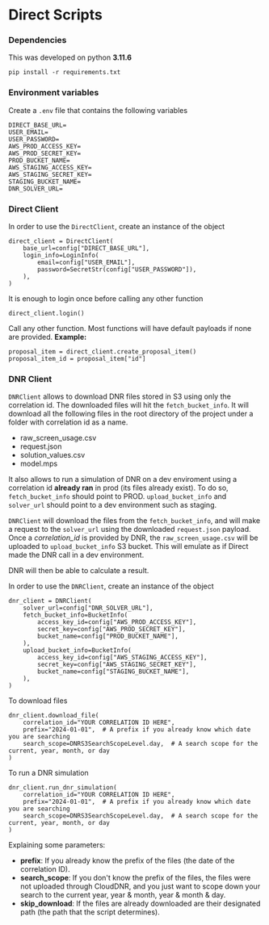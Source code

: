 # Direct Scripts 

### Dependencies
This was developed on python **3.11.6**

`pip install -r requirements.txt`

### Environment variables
Create a `.env` file that contains the following variables
```
DIRECT_BASE_URL=
USER_EMAIL=
USER_PASSWORD=
AWS_PROD_ACCESS_KEY=
AWS_PROD_SECRET_KEY=
PROD_BUCKET_NAME=
AWS_STAGING_ACCESS_KEY=
AWS_STAGING_SECRET_KEY=
STAGING_BUCKET_NAME=
DNR_SOLVER_URL=
```

### Direct Client
In order to use the `DirectClient`, create an instance of the object
```
direct_client = DirectClient(
    base_url=config["DIRECT_BASE_URL"],
    login_info=LoginInfo(
        email=config["USER_EMAIL"],
        password=SecretStr(config["USER_PASSWORD"]),
    ),
)
```
It is enough to login once before calling any other function
```
direct_client.login()
```
Call any other function.
Most functions will have default payloads if none are provided.
**Example:**
```
proposal_item = direct_client.create_proposal_item()
proposal_item_id = proposal_item["id"]
```

### DNR Client

`DNRClient` allows to download DNR files stored in S3 using only the correlation id.
The downloaded files will hit the `fetch_bucket_info`.
It will download all the following files in the root directory of the project under a folder with correlation id as a name.
- raw_screen_usage.csv
- request.json
- solution_values.csv
- model.mps


It also allows to run a simulation of DNR on a dev enviroment using a correlation id **already ran** in prod (its files already exist).
To do so, `fetch_bucket_info` should point to PROD.
`upload_bucket_info` and `solver_url` should point to a dev environment such as staging.

`DNRClient` will download the files from the `fetch_bucket_info`, and will make a request to the `solver_url` using the downloaded `request.json` payload.
Once a *correlation_id* is provided by DNR, the `raw_screen_usage.csv`  will be uploaded to `upload_bucket_info` S3 bucket.
This will emulate as if Direct made the DNR call in a dev environment.

DNR will then be able to calculate a result.

In order to use the `DNRClient`, create an instance of the object
```
dnr_client = DNRClient(
    solver_url=config["DNR_SOLVER_URL"],
    fetch_bucket_info=BucketInfo(
        access_key_id=config["AWS_PROD_ACCESS_KEY"],
        secret_key=config["AWS_PROD_SECRET_KEY"],
        bucket_name=config["PROD_BUCKET_NAME"],
    ),
    upload_bucket_info=BucketInfo(
        access_key_id=config["AWS_STAGING_ACCESS_KEY"],
        secret_key=config["AWS_STAGING_SECRET_KEY"],
        bucket_name=config["STAGING_BUCKET_NAME"],
    ),
)
```

To download files
```
dnr_client.download_file(
    correlation_id="YOUR CORRELATION ID HERE",
    prefix="2024-01-01",  # A prefix if you already know which date you are searching
    search_scope=DNRS3SearchScopeLevel.day,  # A search scope for the current, year, month, or day
)
```

To run a DNR simulation
```
dnr_client.run_dnr_simulation(
    correlation_id="YOUR CORRELATION ID HERE",
    prefix="2024-01-01",  # A prefix if you already know which date you are searching
    search_scope=DNRS3SearchScopeLevel.day,  # A search scope for the current, year, month, or day
)
```

Explaining some parameters:
 - **prefix**: If you already know the prefix of the files (the date of the correlation ID).
 - **search_scope**: If you don't know the prefix of the files, the files were not uploaded through CloudDNR, and you just want to scope down your search to the current year, year & month, year & month & day.
 - **skip_download**: If the files are already downloaded are their designated path (the path that the script determines).